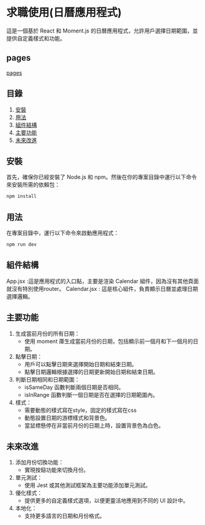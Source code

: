# 求職使用(日曆應用程式)

這是一個基於 React 和 Moment.js 的日曆應用程式，允許用戶選擇日期範圍，並提供自定義樣式和功能。
## pages
[pages](https://davidwang85.github.io/jobHunting-question2/)

## 目錄

1. [安裝](#安裝)
2. [用法](#用法)
3. [組件結構](#組件結構)
4. [主要功能](#主要功能)
5. [未來改進](#未來改進)

## 安裝

首先，確保你已經安裝了 Node.js 和 npm。然後在你的專案目錄中運行以下命令來安裝所需的依賴包：

```bash
npm install
```

## 用法
在專案目錄中，運行以下命令來啟動應用程式：
```bash
npm run dev
```

## 組件結構
App.jsx :這是應用程式的入口點，主要是渲染 Calendar 組件，因為沒有其他頁面就沒有特別使用router。
    Calendar.jsx : 這是核心組件，負責顯示日曆並處理日期選擇邏輯。

## 主要功能
1. 生成當前月份的所有日期：
    - 使用 moment 庫生成當前月份的日期，包括顯示前一個月和下一個月的日期。
2. 點擊日期：
    - 用戶可以點擊日期來選擇開始日期和結束日期。
    - 點擊日期邏輯根據選擇的日期更新開始日期和結束日期。
3. 判斷日期相同和日期範圍：
    - isSameDay 函數判斷兩個日期是否相同。
    - isInRange 函數判斷一個日期是否在選擇的日期範圍內。
4. 樣式：
    - 需要動態的樣式寫在style，固定的樣式寫在css
    - 動態設置日期的游標樣式和背景色。
    - 當鼠標懸停在非當前月份的日期上時，設置背景色為白色。
## 未來改進
1. 添加月份切換功能：
    - 實現按鈕功能來切換月份。
2. 單元測試：
    - 使用 Jest 或其他測試框架為主要功能添加單元測試。
3. 優化樣式：
    - 提供更多的自定義樣式選項，以便更靈活地應用到不同的 UI 設計中。
4. 本地化：
    - 支持更多語言的日期和月份格式。